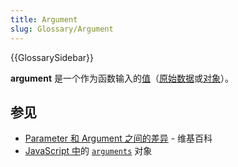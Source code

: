 ```yaml
---
title: Argument
slug: Glossary/Argument
---
```


{{GlossarySidebar}}

**argument** 是一个作为函数输入的[值](/zh-CN/docs/Glossary/value)（[原始数据](/zh-CN/docs/Glossary/primitive)或[对象](/zh-CN/docs/Glossary/object)）。

## 参见

- [Parameter 和 Argument 之间的差异](<https://en.wikipedia.org/wiki/Parameter_(computer_programming)>) - 维基百科
- [JavaScript 中](/zh-CN/docs/Glossary/JavaScript)的 [`arguments`](/zh-CN/docs/Web/JavaScript/Reference/Functions/arguments) 对象
